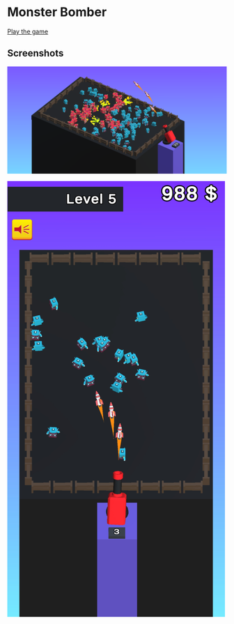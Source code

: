 # Monster Bomber

[Play the game](https://xborggames.github.io/monster-bomber/)

## Screenshots
![Thumbnail](https://github.com/kamaljohnson/monster-bomber/blob/master/tumbnail.png)

![Screenshot](https://github.com/kamaljohnson/monster-bomber/blob/master/screenshot.png)
